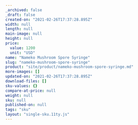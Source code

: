 ```yaml
---
_archived: false
_draft: false
created-on: "2021-02-26T17:37:28.895Z"
width: null
length: null
main-image: null
height: null
price:
  value: 1200
  unit: "USD"
name: "Nameko Mushroom Spore Syringe"
slug: "nameko-mushroom-spore-syringe"
product: "site/product/nameko-mushroom-spore-syringe.md"
more-images: []
updated-on: "2021-02-26T17:37:28.895Z"
download-files: []
sku-values: {}
compare-at-price: null
weight: null
sku: null
published-on: null
tags: "sku"
layout: "single-sku.11ty.js"
---
```



